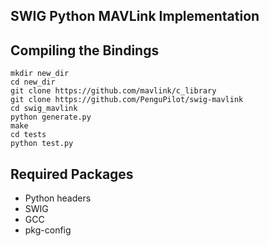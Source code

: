 
SWIG Python MAVLink Implementation
----------------------------------

Compiling the Bindings
----------------------

```
mkdir new_dir
cd new_dir
git clone https://github.com/mavlink/c_library
git clone https://github.com/PenguPilot/swig-mavlink
cd swig_mavlink
python generate.py
make
cd tests
python test.py
```

Required Packages
-----------------

- Python headers
- SWIG
- GCC
- pkg-config
